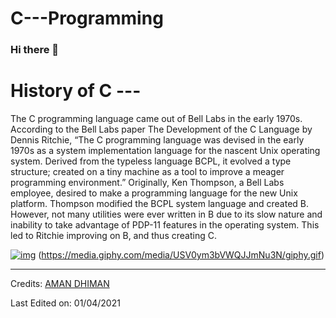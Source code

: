 # C---Programming
### Hi there 👋

# History of C ---
The C programming language came out of Bell Labs in the early 1970s. According to the Bell Labs paper The Development of the C Language by Dennis Ritchie, “The C programming language was devised in the early 1970s as a system implementation language for the nascent Unix operating system. Derived from the typeless language BCPL, it evolved a type structure; created on a tiny machine as a tool to improve a meager programming environment.” Originally, Ken Thompson, a Bell Labs employee, desired to make a programming language for the new Unix platform. Thompson modified the BCPL system language and created B. However, not many utilities were ever written in B due to its slow nature and inability to take advantage of PDP-11 features in the operating system. This led to Ritchie improving on B, and thus creating C.

[![img](https://media.giphy.com/media/PiWfijeEeJEI0uB7j6/giphy.gif)](https://www.tutorialspoint.com/cprogramming/index.htm) (https://media.giphy.com/media/USV0ym3bVWQJJmNu3N/giphy.gif)



-----
Credits: [AMAN DHIMAN](https://github.com/AmanDhimanD)

Last Edited on: 01/04/2021
